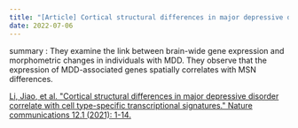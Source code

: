 ```yaml
---
title: "[Article] Cortical structural differences in major depressive disorder correlate with cell type-specific transcriptional signatures."
date: 2022-07-06
---
```


summary : They examine the link between brain-wide gene expression and morphometric changes in individuals with MDD. They observe that the expression of MDD-associated genes spatially correlates with MSN differences.

[Li, Jiao, et al. "Cortical structural differences in major depressive disorder correlate with cell type-specific transcriptional signatures." Nature communications 12.1 (2021): 1-14.](https://www.nature.com/articles/s41467-021-21943-5)
